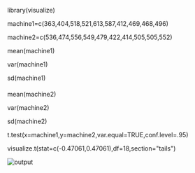 library(visualize)

machine1=c(363,404,518,521,613,587,412,469,468,496)

machine2=c(536,474,556,549,479,422,414,505,505,552)

mean(machine1)

var(machine1)

sd(machine1)

####

mean(machine2)

var(machine2)

sd(machine2)

t.test(x=machine1,y=machine2,var.equal=TRUE,conf.level=.95)

visualize.t(stat=c(-0.47061,0.47061),df=18,section="tails")

![output](https://github.com/aishwarya-gowri/Labs/blob/master/DSR/lab8/output/ttest%20output.png)

